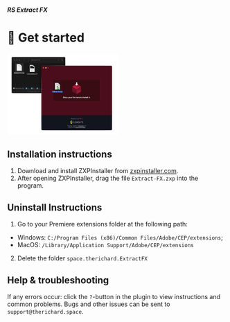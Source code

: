 ##### RS Extract FX

# 🚀 Get started

<img src="install.png" alt="install" style="zoom: 25%;" />

## Installation instructions

1. Download and install ZXPInstaller from [zxpinstaller.com](https://zxpinstaller.com/).
2. After opening ZXPInstaller, drag the file `Extract-FX.zxp` into the program.

## Uninstall Instructions

1. Go to your Premiere extensions folder at the following path:

- Windows: `C:/Program Files (x86)/Common Files/Adobe/CEP/extensions`;
- MacOS: ``/Library/Application Support/Adobe/CEP/extensions``

2. Delete the folder `space.therichard.ExtractFX`

## Help & troubleshooting

If any errors occur: click the `?`-button in the plugin to view instructions and common problems. Bugs and other issues can be sent to `support@therichard.space`.